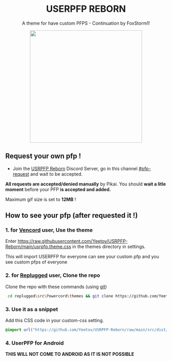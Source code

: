 <h1 align="center">USERPFP REBORN</h1>
<p align="center">A theme for have custom PFPS - Continuation by FoxStorm1!</p>

<p align="center"><img height="350" align="center" src="https://cdn.discordapp.com/attachments/941739137038417940/989131870933508096/lv_0_20220622133603.gif"></p>

## Request your own pfp !
* Join the [USRPFP Reborn]([https://discord.gg/BT54cvEvnY]) Discord Server, go in this channel [#pfp-request]([https://discord.com/channels/907688780394291260/1127197385345474610]) and wait to be accepted.

**All requests are accepted/denied manually** by Pikai. You should **wait a litle moment** before your PFP **is accepted and added.**

Maximum gif size is set to **12MB** !

## How to see your pfp (after requested it !)

### 1. for [Vencord](https://vencord.dev) user, Use the theme

Enter https://raw.githubusercontent.com/Yeetov/USRPFP-Reborn/main/usrpfp.theme.css in the themes directory in settings.

This will import USERPFP for everyone can see your custom pfp and you see custom pfps of everyone
### 2. for [Replugged](https://replugged.dev/) user, Clone the repo

Clone the repo with these commands (using [git](https://git-scm.com/downloads))

```bash
 cd replugged\src\Powercord\themes && git clone https://github.com/Yeetov/USRPFP-Reborn
 ```

### 3. Use it as a snippet

Add this CSS code in your custom-css setting.

```css
@import url("https://github.com/Yeetov/USRPFP-Reborn/raw/main/src/dist/source.css");
```

### 4. UserPFP for Android
**THIS WILL NOT COME TO ANDROID AS IT IS NOT POSSIBLE**
